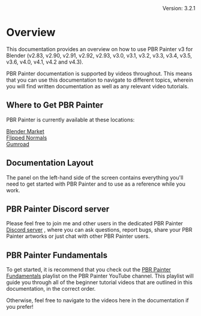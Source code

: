 <div style="text-align: right"> Version: 3.2.1 </div>

# Overview

This documentation provides an overview on how to use PBR Painter v3 for Blender (v2.83, v2.90, v2.91, v2.92, v2.93, v3.0, v3.1, v3.2, v3.3, v3.4, v3.5, v3.6, v4.0, v4.1, v4.2 and v4.3).

PBR Painter documentation is supported by videos throughout. This means that you can use this documentation to navigate
to different topics, wherein you will find written documentation as well as any relevant video tutorials.

## Where to Get PBR Painter

PBR Painter is currently available at these locations:
 
<a href="https://blendermarket.com/products/pbr-painter">Blender Market</a>
<br/><a href="https://flippednormals.com/product/pbr-painter-3-for-blender-7838">Flipped Normals</a>
<br/><a href="https://gumroad.com/l/pbrpainter">Gumroad</a>

## Documentation Layout

The panel on the left-hand side of the screen contains everything you'll need to get started with PBR Painter and to use as a reference while you work. 

## PBR Painter Discord server
Please feel free to join me and other users in the dedicated PBR Painter <a href="https://discord.gg/8PZq9x2fvB">Discord server</a> , where you can ask questions, 
report bugs, share your PBR Painter artworks or just chat with other PBR Painter users.

## PBR Painter Fundamentals

To get started, it is recommend that you check out the [PBR Painter Fundamentals](https://youtube.com/playlist?list=PLMN9uGgVtpSt9hTaiDAKYJ1wIS1nQvTf9&si=tMBltcmDM8zo8W_Q)
playlist on the PBR Painter YouTube channel. This playlist will guide you through all of
the beginner tutorial videos that are outlined in this documentation, in the correct order.

Otherwise, feel free to navigate to the videos here in the documentation if you prefer!
